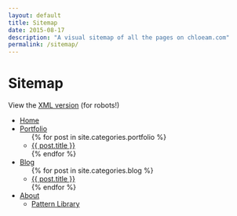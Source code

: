 ```yaml
---
layout: default
title: Sitemap
date: 2015-08-17
description: "A visual sitemap of all the pages on chloeam.com"
permalink: /sitemap/
---
```


<h1 class="sitemap-heading">Sitemap</h1>
<p class="tagline">View the <a href="/sitemap.xml">XML version</a> (for robots!)</p>

<div class="sitemap col3">
  <ul id="primaryNav">
    <li id="home"><a href="/">Home</a></li>
    <li><a href="/">Portfolio</a>
      <ul>
        {% for post in site.categories.portfolio %}
          <li><a href="{{ post.url }}">{{ post.title }}</a></li>
        {% endfor %}
      </ul>
    </li>
    <li><a href="/blog/">Blog</a>
      <ul>
        {% for post in site.categories.blog %}
          <li><a href="{{ post.url }}">{{ post.title }}</a></li>
        {% endfor %}
      </ul>
    </li>
    <li><a href="/about/">About</a>
      <ul>
        <li><a href="/pattern-library/">Pattern Library</a></li>
      </ul>
    </li>
  </ul>
</div>

<!--<div class="sitemap">
  <ul id="primaryNav">
    <li id="home"><a href="{{ site.url }}/">Home</a></li>
    <li><a href="{{ site.url }}/">Portfolio</a></li>
      <ul class="secondary-nav">
        {% for post in site.categories.portfolio %}
          <li><a href="{{ post.url }}">{{ post.title }}</a></li>
        {% endfor %}
      </ul>
    <li><a href="{{ site.url }}/blog/">Blog</a></li>
      <ul class="secondary-nav">
        {% for post in site.categories.blog %}
          <li><a href="{{ post.url }}">{{ post.title }}</a></li>
        {% endfor %}
      </ul>
    <li><a href="{{ site.url }}/about/">About</a></li>
    <li><a href="{{ site.url }}/pattern-library/">Pattern Library</a></li>  
  </ul>
</div>-->